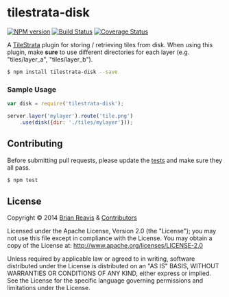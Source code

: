 # tilestrata-disk
[![NPM version](http://img.shields.io/npm/v/tilestrata-disk.svg?style=flat)](https://www.npmjs.org/package/tilestrata-disk)
[![Build Status](http://img.shields.io/travis/naturalatlas/tilestrata-disk/master.svg?style=flat)](https://travis-ci.org/naturalatlas/tilestrata-disk)
[![Coverage Status](http://img.shields.io/coveralls/naturalatlas/tilestrata-disk/master.svg?style=flat)](https://coveralls.io/r/naturalatlas/tilestrata-disk)

A [TileStrata](https://github.com/naturalatlas/tilestrata) plugin for storing / retrieving tiles from disk. When using this plugin, make **sure** to use different directories for each layer (e.g. "tiles/layer_a", "tiles/layer_b").

```sh
$ npm install tilestrata-disk --save
```

### Sample Usage

```js
var disk = require('tilestrata-disk');

server.layer('mylayer').route('tile.png')
    .use(disk({dir: './tiles/mylayer'}));
```

## Contributing

Before submitting pull requests, please update the [tests](test) and make sure they all pass.

```sh
$ npm test
```

## License

Copyright &copy; 2014 [Brian Reavis](https://github.com/brianreavis) & [Contributors](https://github.com/naturalatlas/tilestrata-disk/graphs/contributors)

Licensed under the Apache License, Version 2.0 (the "License"); you may not use this file except in compliance with the License. You may obtain a copy of the License at: http://www.apache.org/licenses/LICENSE-2.0

Unless required by applicable law or agreed to in writing, software distributed under the License is distributed on an "AS IS" BASIS, WITHOUT WARRANTIES OR CONDITIONS OF ANY KIND, either express or implied. See the License for the specific language governing permissions and limitations under the License.
